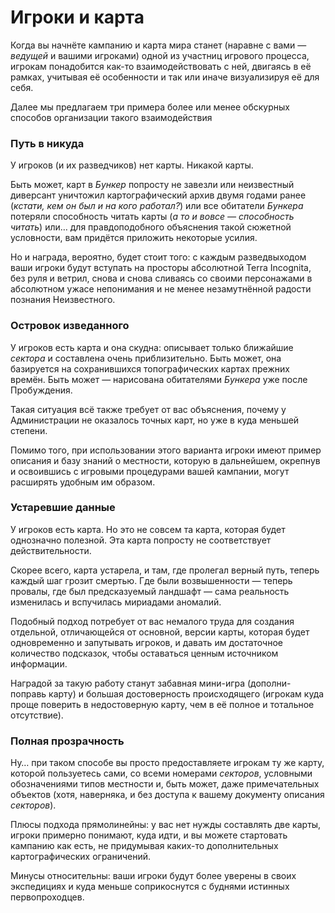 # Игроки и карта

Когда вы начнёте кампанию и карта мира станет (наравне с вами — *ведущей* и вашими игроками) одной из участниц игрового процесса, игрокам понадобится как-то взаимодействовать с ней, двигаясь в её рамках, учитывая её особенности и так или иначе визуализируя её для себя.

Далее мы предлагаем три примера более или менее обскурных способов организации такого взаимодействия

### Путь в никуда

У игроков (и их разведчиков) нет карты. Никакой карты.

Быть может, карт в *Бункер* попросту не завезли или неизвестный диверсант уничтожил картографический архив двумя годами ранее (*кстати, кем он был и на кого работал?*) или все обитатели *Бункера* потеряли способность читать карты (*а то и вовсе — способность читать*) или… для правдоподобного объяснения такой сюжетной условности, вам придётся приложить некоторые усилия.

Но и награда, вероятно, будет стоит того: с каждым разведвыходом ваши игроки будут вступать на просторы абсолютной Terra Incognita, без руля и ветрил, снова и снова сливаясь со своими персонажами в абсолютном ужасе непонимания и не менее незамутнённой радости познания Неизвестного.

### Островок изведанного

У игроков есть карта и она скудна: описывает только ближайшие *сектора* и составлена очень приблизительно. Быть может, она базируется на сохранившихся топографических картах прежних времён. Быть может — нарисована обитателями *Бункера* уже после Пробуждения.

Такая ситуация всё также требует от вас объяснения, почему у Администрации не оказалось точных карт, но уже в куда меньшей степени.

Помимо того, при использовании этого варианта игроки имеют пример описания и базу знаний о местности, которую в дальнейшем, окрепнув и освоившись с игровыми процедурами вашей кампании, могут расширять удобным им образом.

### Устаревшие данные

У игроков есть карта. Но это не совсем та карта, которая будет однозначно полезной. Эта карта попросту не соответствует действительности.

Скорее всего, карта устарела, и там, где пролегал верный путь, теперь каждый шаг грозит смертью. Где были возвышенности — теперь провалы, где был предсказуемый ландшафт — сама реальность изменилась и вспучилась мириадами аномалий.

Подобный подход потребует от вас немалого труда для создания отдельной, отличающейся от основной, версии карты, которая будет одновременно и запутывать игроков, и давать им достаточное количество подсказок, чтобы оставаться ценным источником информации.

Наградой за такую работу станут забавная мини-игра (дополни-поправь карту) и большая достоверность происходящего (игрокам куда проще поверить в недостоверную карту, чем в её полное и тотальное отсутствие).

### Полная прозрачность

Ну… при таком способе вы просто предоставляете игрокам ту же карту, которой пользуетесь сами, со всеми номерами *секторов*, условными обозначениями типов местности и, быть может, даже примечательных объектов (хотя, наверняка, и без доступа к вашему документу описания *секторов*).

Плюсы подхода прямолинейны: у вас нет нужды составлять две карты, игроки примерно понимают, куда идти, и вы можете стартовать кампанию как есть, не придумывая каких-то дополнительных картографических ограничений.

Минусы относительны: ваши игроки будут более уверены в своих экспедициях и куда меньше соприкоснутся с буднями истинных первопроходцев.